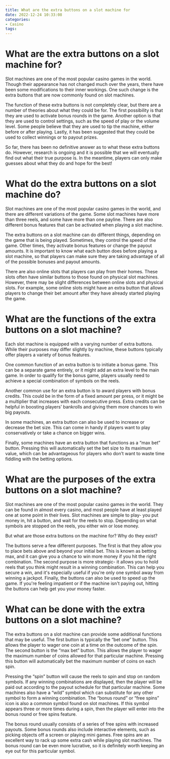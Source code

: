 ```yaml
---
title: What are the extra buttons on a slot machine for
date: 2022-12-24 10:33:08
categories:
- Casino
tags:
---
```



#  What are the extra buttons on a slot machine for?

Slot machines are one of the most popular casino games in the world. Though their appearance has not changed much over the years, there have been some modifications to their inner workings. One such change is the extra buttons that are now commonly found on slot machines.

The function of these extra buttons is not completely clear, but there are a number of theories about what they could be for. The first possibility is that they are used to activate bonus rounds in the game. Another option is that they are used to control settings, such as the speed of play or the volume level. Some people believe that they are used to tip the machine, either before or after playing. Lastly, it has been suggested that they could be used to collect winnings or to payout prizes.

So far, there has been no definitive answer as to what these extra buttons do. However, research is ongoing and it is possible that we will eventually find out what their true purpose is. In the meantime, players can only make guesses about what they do and hope for the best!

#  What do the extra buttons on a slot machine do?

Slot machines are one of the most popular casino games in the world, and there are different variations of the game. Some slot machines have more than three reels, and some have more than one payline. There are also different bonus features that can be activated when playing a slot machine.

The extra buttons on a slot machine can do different things, depending on the game that is being played. Sometimes, they control the speed of the game. Other times, they activate bonus features or change the payout amounts. It is important to know what each button does before playing a slot machine, so that players can make sure they are taking advantage of all of the possible bonuses and payout amounts.

There are also online slots that players can play from their homes. These slots often have similar buttons to those found on physical slot machines. However, there may be slight differences between online slots and physical slots. For example, some online slots might have an extra button that allows players to change their bet amount after they have already started playing the game.

#  What are the functions of the extra buttons on a slot machine?

Each slot machine is equipped with a varying number of extra buttons. While their purposes may differ slightly by machine, these buttons typically offer players a variety of bonus features.

One common function of an extra button is to initiate a bonus game. This can be a separate game entirely, or it might add an extra level to the main game. In order to qualify for the bonus game, players usually need to achieve a special combination of symbols on the reels.

Another common use for an extra button is to award players with bonus credits. This could be in the form of a fixed amount per press, or it might be a multiplier that increases with each consecutive press. Extra credits can be helpful in boosting players’ bankrolls and giving them more chances to win big payouts.

In some machines, an extra button can also be used to increase or decrease the bet size. This can come in handy if players want to play conservatively or take a chance on bigger wins.

Finally, some machines have an extra button that functions as a “max bet” button. Pressing this will automatically set the bet size to its maximum value, which can be advantageous for players who don’t want to waste time fiddling with the betting options.

#  What are the purposes of the extra buttons on a slot machine?

Slot machines are one of the most popular casino games in the world. They can be found in almost every casino, and most people have at least played one at some point in their lives. Slot machines are simple to play- you put money in, hit a button, and wait for the reels to stop. Depending on what symbols are stopped on the reels, you either win or lose money.

But what are those extra buttons on the machine for? Why do they exist?

The buttons serve a few different purposes. The first is that they allow you to place bets above and beyond your initial bet. This is known as betting max, and it can give you a chance to win more money if you hit the right combination. The second purpose is more strategic- it allows you to hold reels that you think might result in a winning combination. This can help you secure a win, and it's especially useful if you're only one symbol away from winning a jackpot. Finally, the buttons can also be used to speed up the game. If you're feeling impatient or if the machine isn't paying out, hitting the buttons can help get you your money faster.

#  What can be done with the extra buttons on a slot machine?

The extra buttons on a slot machine can provide some additional functions that may be useful. The first button is typically the “bet one” button. This allows the player to wager one coin at a time on the outcome of the spin. The second button is the “max bet” button. This allows the player to wager the maximum number of coins allowed for that particular machine. Pressing this button will automatically bet the maximum number of coins on each spin.

Pressing the “spin” button will cause the reels to spin and stop on random symbols. If any winning combinations are displayed, then the player will be paid out according to the payout schedule for that particular machine. Some machines also have a “wild” symbol which can substitute for any other symbol to form a winning combination. The “bonus round” or “free spins” icon is also a common symbol found on slot machines. If this symbol appears three or more times during a spin, then the player will enter into the bonus round or free spins feature.

The bonus round usually consists of a series of free spins with increased payouts. Some bonus rounds also include interactive elements, such as picking objects off a screen or playing mini games. Free spins are an excellent way to rack up some extra cash while playing slot machines. The bonus round can be even more lucrative, so it is definitely worth keeping an eye out for this particular symbol.